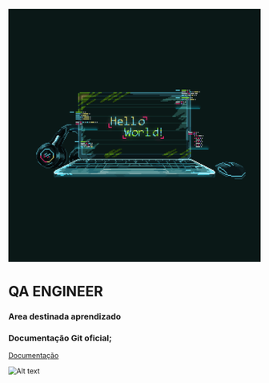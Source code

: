 
![Alt text](./imagens/imagem1.gif "O futuro se faz agora")
# QA ENGINEER

### Area destinada aprendizado 

### Documentação Git oficial;
<p align="left">
  <a href="https://docs.github.com/pt/get-started/using-git/pushing-commits-to-a-remote-repository">Documentação</a>
</p>
 




![Alt text](./imagens/gif-22163357233543.gif.gif)
